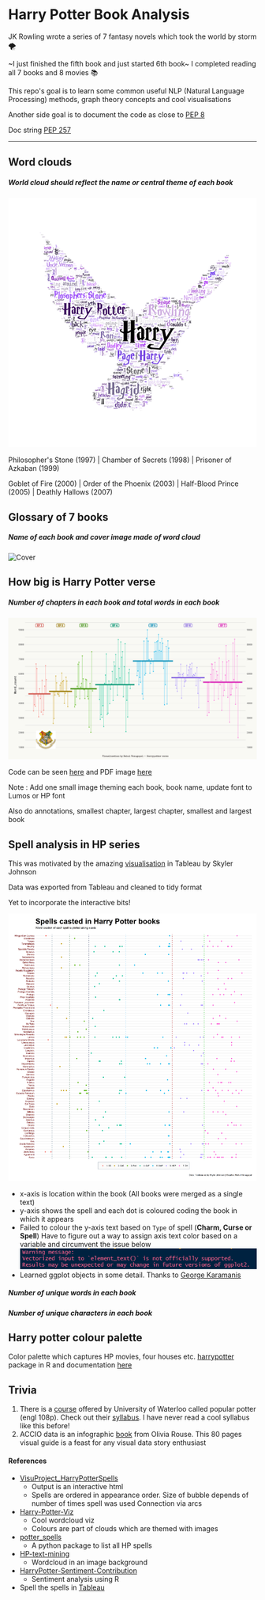 # Harry Potter Book Analysis
JK Rowling wrote a series of 7 fantasy novels which took the world by storm :tornado:

~I just finished the fifth book and just started 6th book~ I completed reading all 7 books and 8 movies :books:

This repo's goal is to learn some common useful NLP (Natural Language Processing) methods, graph theory concepts and cool visualisations

Another side goal is to document the code as close to [PEP 8](https://www.python.org/dev/peps/pep-0008/)

Doc string [PEP 257](https://www.python.org/dev/peps/pep-0257/)

---

## Word clouds

##### World cloud should reflect the name or central theme of each book

![Combined gif](https://github.com/rahulvenugopal/Harry-Potter-Book-Analysis/blob/main/images/hp_world.gif)

Philosopher's Stone (1997) | Chamber of Secrets (1998) | Prisoner of Azkaban (1999)

Goblet of Fire (2000) | Order of the Phoenix (2003) | Half-Blood Prince (2005) | Deathly Hallows (2007)

## Glossary of 7 books

##### Name of each book and cover image made of word cloud

![Cover](https://github.com/rahulvenugopal/Harry-Potter-Book-Analysis/blob/main/images/gridplot/HP_Grid.jpg)

## How big is Harry Potter verse

##### Number of chapters in each book and total words in each book

![CoverImage](https://github.com/rahulvenugopal/Harry-Potter-Book-Analysis/blob/main/images/HowBigisHP.png)

Code can be seen [here](https://github.com/rahulvenugopal/Harry-Potter-Book-Analysis/blob/main/code/harry_words.R) and PDF image [here](https://github.com/rahulvenugopal/Harry-Potter-Book-Analysis/blob/main/HowBigisHP.pdf)

Note : Add one small image theming each book, book name, update font to Lumos or HP font

Also do annotations, smallest chapter, largest chapter, smallest and largest book

## Spell analysis in HP series

This was motivated by the amazing [visualisation](https://public.tableau.com/en-us/gallery/spells-harry-potter) in Tableau by Skyler Johnson

Data was exported from Tableau and cleaned to tidy format

Yet to incorporate the interactive bits!

![CoverImagefromR](https://github.com/rahulvenugopal/Harry-Potter-Book-Analysis/blob/main/images/HP_spello.png)

- x-axis is location within the book (All books were merged as a single text)
- y-axis shows the spell and each dot is coloured coding the book in which it appears
- Failed to colour the y-axis text based on `Type` of spell (**Charm, Curse or Spell**)
  Have to figure out a way to assign axis text color based on a variable and circumvent the issue below
  ![Error](https://github.com/rahulvenugopal/Harry-Potter-Book-Analysis/blob/main/images/error.png)
- Learned ggplot objects in some detail. Thanks to [George Karamanis](https://github.com/gkaramanis) 

##### Number of unique words in each book

##### Number of unique characters in each book

## Harry potter colour palette

Color palette which captures HP movies, four houses etc.
[harrypotter](https://github.com/aljrico/harrypotter) package in R and documentation [here](https://cran.r-project.org/web/packages/harrypotter/harrypotter.pdf)

## Trivia

1. There is a [course](https://uwaterloo.ca/scholar/fcondon/classes/popular-potter) offered by University of Waterloo called popular potter (engl 108p). Check out their [syllabus](https://uwaterloo.ca/scholar/sites/ca.scholar/files/fcondon/files/hp_pp_f2020_syllabus.pdf). I have never read a cool syllabus like this before!
2. ACCIO data is an infographic [book](https://www.blurb.com/books/8807266-accio-data) from Olivia Rouse. This 80 pages visual guide is a feast for any visual data story enthusiast

#### References

- [VisuProject_HarryPotterSpells](https://github.com/Graunarmin/VisuProject_HarryPotterSpells)
  - Output is an interactive html
  - Spells are ordered in appearance order. Size of bubble depends of number of times spell was used
    Connection via arcs
- [Harry-Potter-Viz](https://github.com/heatherjcohen/Harry-Potter-Viz)
  - Cool wordcloud viz
  - Colours are part of clouds which are themed with images
- [potter_spells](https://github.com/Vibhu-Agarwal/potter_spells)
  - A python package to list all HP spells
- [HP-text-mining](https://github.com/ErikaJacobs/Harry-Potter-Text-Mining)
  - Wordcloud in an image background
- [HarryPotter-Sentiment-Contribution](https://github.com/adityaab14/HarryPotter-Sentiment-Contribution)
  - Sentiment analysis using R
- Spell the spells in [Tableau](https://public.tableau.com/pt-br/gallery/harry-potter-spells-complete-list?tab=featured&type=featured)